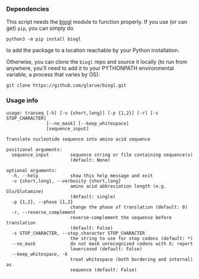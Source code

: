 ### Dependencies

This script needs the [biogl](https://github.com/glarue/biogl) module to function properly. If you use (or can get) `pip`, you can simply do

```python3 -m pip install biogl```

to add the package to a location reachable by your Python installation. 

Otherwise, you can clone the `biogl` repo and source it locally (to run from anywhere, you'll need to add it to your PYTHONPATH environmental variable, a process that varies by OS):

```git clone https://github.com/glarue/biogl.git```

### Usage info

```
usage: transeq [-h] [-v {short,long}] [-p {1,2}] [-r] [-s STOP_CHARACTER]
               [--no_mask] [--keep_whitespace]
               [sequence_input]

Translate nucleotide sequence into amino acid sequence

positional arguments:
  sequence_input        sequence string or file containing sequence(s)
                        (default: None)

optional arguments:
  -h, --help            show this help message and exit
  -v {short,long}, --verbosity {short,long}
                        amino acid abbreviation length (e.g. Glu/Glutamine)
                        (default: single)
  -p {1,2}, --phase {1,2}
                        change the phase of translation (default: 0)
  -r, --reverse_complement
                        reverse-complement the sequence before translation
                        (default: False)
  -s STOP_CHARACTER, --stop_character STOP_CHARACTER
                        the string to use for stop codons (default: *)
  --no_mask             do not mask unrecognized codons with X; report
                        lowercased (default: False)
  --keep_whitespace, -k
                        treat whitespace (both bordering and internal) as
                        sequence (default: False)
```
